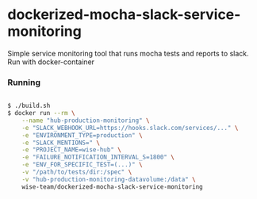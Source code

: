 # dockerized-mocha-slack-service-monitoring

Simple service monitoring tool that runs mocha tests and reports to slack. Run with docker-container

### Running

```bash

$ ./build.sh
$ docker run --rm \
    --name "hub-production-monitoring" \
    -e "SLACK_WEBHOOK_URL=https://hooks.slack.com/services/..." \
    -e "ENVIRONMENT_TYPE=production" \
    -e "SLACK_MENTIONS=" \
    -e "PROJECT_NAME=wise-hub" \
    -e "FAILURE_NOTIFICATION_INTERVAL_S=1800" \
    -e "ENV_FOR_SPECIFIC_TEST=(...)" \
    -v "/path/to/tests/dir:/spec" \
    -v "hub-production-monitoring-datavolume:/data" \
    wise-team/dockerized-mocha-slack-service-monitoring
```
